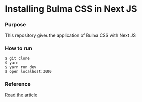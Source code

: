 
<h1>Installing Bulma CSS in Next JS</h1>

<h3>Purpose</h3>
<p>This repository gives the application of Bulma CSS with Next JS</p>

<h3>How to run</h3>

```
$ git clone
$ yarn
$ yarn run dev
$ open localhost:3000

```

<h3>Reference</h3>
<a href="https://shreyvijayvargiya26.medium.com/this-library-makes-css-a-cakewalk-471521a27d5a">Read the article</a>
